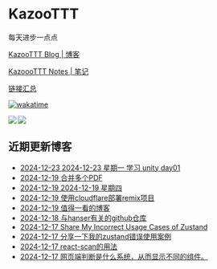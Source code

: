 # KazooTTT
每天进步一点点

[KazooTTT Blog | 博客](https://blog.kazoottt.top)

[KazoooTTT Notes | 笔记](https://notes.kazoottt.top)

[链接汇总](https://bento.me/kazoottt)

[![wakatime](https://wakatime.com/badge/user/d3dc2570-e4bf-4469-b0c2-127b495e8b91.svg)](https://wakatime.com/@d3dc2570-e4bf-4469-b0c2-127b495e8b91)

<a href="https://github.com/anuraghazra/github-readme-stats">
  <img align="left" src="https://github-readme-stats.vercel.app/api?username=KazooTTT&theme=radical" />
</a>

<a href="https://github.com/anuraghazra/github-readme-stats">
  <img src="https://github-readme-stats.vercel.app/api/top-langs/?username=KazooTTT&theme=radical" />
</a>


## 近期更新博客
<!-- BLOG-POST-LIST:START -->
 - [2024-12-23 2024-12-23 星期一 学习 unity day01](https://blog.kazoottt.top/diary/diary-2024-12-23/)
 - [2024-12-19 合并多个PDF](https://blog.kazoottt.top/blog/merge-pdfs/)
 - [2024-12-19 2024-12-19 星期四](https://blog.kazoottt.top/diary/diary-2024-12-19/)
 - [2024-12-19 使用cloudflare部署remix项目](https://blog.kazoottt.top/blog/deploy-remix-app-by-cloudflare/)
 - [2024-12-19 值得一看的博客](https://blog.kazoottt.top/blog/blogs-worth-reading/)
 - [2024-12-18 与hanser有关的github仓库](https://blog.kazoottt.top/blog/hanser-repository/)
 - [2024-12-17 Share My Incorrect Usage Cases of Zustand](https://blog.kazoottt.top/blog/share-my-incorrect-usage-case-of-zustand/)
 - [2024-12-17 分享一下我的zustand错误使用案例](https://blog.kazoottt.top/blog/zustand-use-record/)
 - [2024-12-17 react-scan的用法](https://blog.kazoottt.top/blog/react-scan/)
 - [2024-12-17 网页端判断是什么系统，从而显示不同的组件。](https://blog.kazoottt.top/blog/the-web-side-determines-what-system-it-is-so-that-the-different-components-are-displayed/)<!-- BLOG-POST-LIST:END -->
